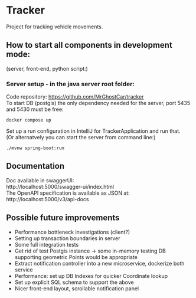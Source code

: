 
# Tracker
Project for tracking vehicle movements.

## How to start all components in development mode:
(server, front-end, python script:)

### Server setup - in the java server root folder:
Code repository: https://github.com/MrGhostCar/tracker <br>
To start DB (postgis) the only dependency needed for the server, port 5435 and 5430 must be free:
```
docker compose up
```
Set up a run configuration in IntelliJ for TrackerApplication and run that. <br>
(Or alternatvely you can start the server from command line:) 
```
./mvnw spring-boot:run
```
## Documentation
Doc available in swaggerUI: <br>
http://localhost:5000/swagger-ui/index.html <br>
The OpenAPI specification is available as JSON at:<br>
http://localhost:5000/v3/api-docs

## Possible future improvements
- Performance bottleneck investigations (client?)
- Setting up transaction boundaries in server
- Some full integration tests
- Get rid of test Postgis instance -> some in-memory testing DB supporting geometric Points would be appropriate
- Extract notification controller into a new microservice, dockerize both service
- Performance: set up DB Indexes for quicker Coordinate lookup
- Set up explicit SQL schema to support the above
- Nicer front-end layout, scrollable notification panel
